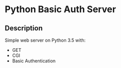 # Python Basic Auth Server

## Description

Simple web server on Python 3.5 with:
* GET
* CGI
* Basic Authentication
